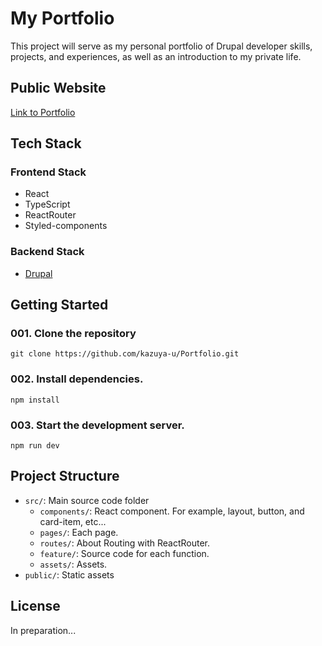 # My Portfolio

This project will serve as my personal portfolio of Drupal developer skills, projects, and experiences, as well as an introduction to my private life.

## Public Website

[Link to Portfolio](#)

## Tech Stack

### Frontend Stack

- React
- TypeScript
- ReactRouter
- Styled-components

### Backend Stack

- [Drupal](https://www.drupal.org/)

## Getting Started

### 001. Clone the repository

```shell
git clone https://github.com/kazuya-u/Portfolio.git
```

### 002. Install dependencies.

```shell
npm install
```

### 003. Start the development server.

```shell
npm run dev
```

## Project Structure

- `src/`: Main source code folder
  - `components/`: React component. For example, layout, button, and card-item, etc...
  - `pages/`: Each page.
  - `routes/`: About Routing with ReactRouter.
  - `feature/`: Source code for each function.
  - `assets/`: Assets.
- `public/`: Static assets

## License

In preparation...
